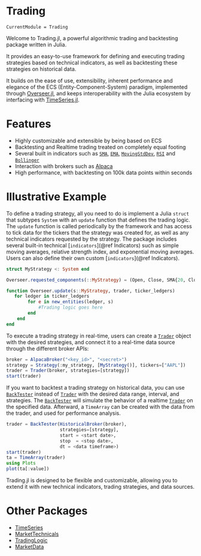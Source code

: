 # Trading
```@meta
CurrentModule = Trading
```
Welcome to Trading.jl, a powerful algorithmic trading and backtesting package written in Julia.

It provides an easy-to-use framework for defining and executing trading strategies based on technical indicators, as well as backtesting these strategies on historical data.

It builds on the ease of use, extensibility, inherent performance and elegance of the ECS (Entity-Component-System) paradigm, implemented through [Overseer.jl](https://github.com/louisponet/Overseer.jl), and keeps interoperability with the Julia ecosystem by interfacing with [TimeSeries.jl](https://github.com/JuliaStats/TimeSeries.jl).

# Features
- Highly customizable and extensible by being based on ECS
- Backtesting and Realtime trading treated on completely equal footing
- Several built in indicators such as [`SMA`](@ref), [`EMA`](@ref), [`MovingStdDev`](@ref), [`RSI`](@ref) and [`Bollinger`](@ref)
- Interaction with brokers such as [Alpaca](https://alpaca.markets)
- High performance, with backtesting on 100k data points within seconds

# Illustrative Example
To define a trading strategy, all you need to do is implement a Julia `struct` that subtypes `System` with an `update` function that defines the trading logic.
The `update` function is called periodically by the framework and has access to tick data for the tickers that the strategy was created for, as well as any technical indicators requested by the strategy.
The package includes several built-in technical [`indicators`](@ref Indicators) such as simple moving averages, relative strength index, and exponential moving averages.
Users can also define their own custom [`indicators`](@ref Indicators).

```julia
struct MyStrategy <: System end

Overseer.requested_components(::MyStrategy) = (Open, Close, SMA{20, Close}, SMA{200, Close})

function Overseer.update(s::MyStrategy, trader, ticker_ledgers)
   for ledger in ticker_ledgers
        for e in new_entities(ledger, s)
            #Trading logic goes here
        end
    end
end
```
To execute a trading strategy in real-time, users can create a [`Trader`](@ref) object with the desired strategies, and connect it to a real-time data source through the different broker APIs:

```julia
broker = AlpacaBroker("<key_id>", "<secret>")
strategy = Strategy(:my_strategy, [MyStrategy()], tickers=["AAPL"])
trader = Trader(broker, strategies=[strategy])
start(trader)
```

If you want to backtest a trading strategy on historical data, you can use [`BackTester`](@ref) instead of [`Trader`](@ref) with the desired data range, interval, and strategies.
The [`BackTester`](@ref) will simulate the behavior of a realtime [`Trader`](@ref) on the specified data.
Afterward, a `TimeArray` can be created with the data from the trader, and used for performance analysis.

```julia
trader = BackTester(HistoricalBroker(broker),
                    strategies=[strategy],
                    start = <start date>,
                    stop  = <stop date>,
                    dt = <data timeframe>)
start(trader)
ta = TimeArray(trader)
using Plots
plot(ta[:value])
```

Trading.jl is designed to be flexible and customizable, allowing you to extend it with new technical indicators, trading strategies, and data sources.

# Other Packages
- [TimeSeries](https://github.com/JuliaStats/TimeSeries.jl)
- [MarketTechnicals](https://github.com/JuliaQuant/MarketTechnicals.jl)
- [TradingLogic](https://github.com/JuliaQuant/TradingLogic.jl)
- [MarketData](https://github.com/JuliaQuant/MarketData.jl)


